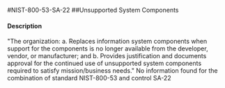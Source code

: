 #NIST-800-53-SA-22
##Unsupported System Components
#### Description
"The organization:
  a.  Replaces information system components when support for the components is no longer available from the developer, vendor, or manufacturer; and
  b.  Provides justification and documents approval for the continued use of unsupported system components required to satisfy mission/business needs."
No information found for the combination of standard NIST-800-53 and control SA-22
